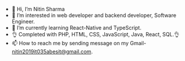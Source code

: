 - 👋 Hi, I’m Nitin Sharma
- 👀 I’m interested in web developer and backend developer, Software Engineer.
- 🌱 I’m currently learning React-Native and TypeScript.
- 👌 Completed with PHP, HTML, CSS, JavaScript, Java, React, SQL.👌
- 📫 How to reach me by sending message on my Gmail- nitin2019it035abesit@gmail.com.
<!---
nitin1999n/nitin1999n is a ✨ special ✨ repository because its `README.md` (this file) appears on your GitHub profile.
You can click the Preview link to take a look at your changes.
--->
